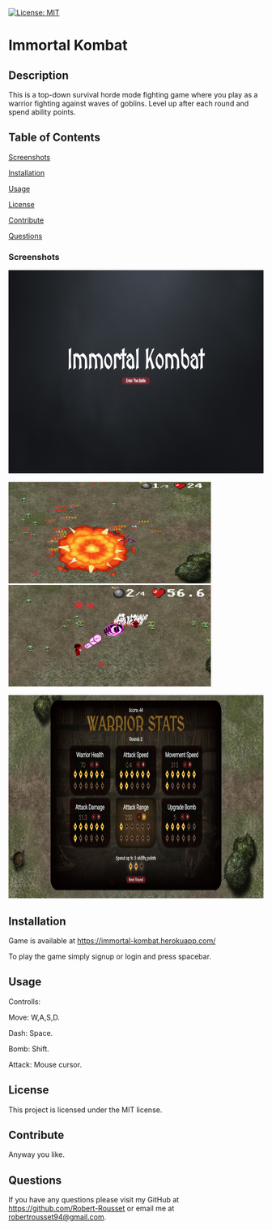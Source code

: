 [![License: MIT](https://img.shields.io/badge/License-MIT-yellow.svg)](https://opensource.org/licenses/MIT)

# Immortal Kombat

## Description

This is a top-down survival horde mode fighting game where you play as a warrior fighting against waves of goblins. Level up after each round and spend ability points.

## Table of Contents

[Screenshots](#screenshots)

[Installation](#installation)

[Usage](#usage)

[License](#license)

[Contribute](#contribute)

[Questions](#questions)

### Screenshots

<img src="./client/public/screenshots/start.png" height="400">
<p float="left">
<img src="./client/public/screenshots/bomb.png" height="200" width="400"><img src="./client/public/screenshots/attack.png" width="400" height="200">
</p>
<img src="./client/public/screenshots/stats.png" height="400">

## Installation

Game is available at https://immortal-kombat.herokuapp.com/

To play the game simply signup or login and press spacebar.

## Usage

Controlls:

Move: W,A,S,D.

Dash: Space.

Bomb: Shift.

Attack: Mouse cursor.

## License

This project is licensed under the MIT license.

## Contribute

Anyway you like.

## Questions

If you have any questions please visit my GitHub at https://github.com/Robert-Rousset or email me at robertrousset94@gmail.com.
